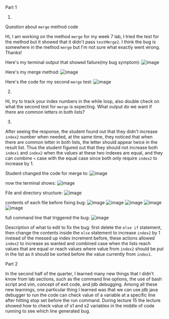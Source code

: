Part 1

1.
Question about ```merge``` method code

Hi, I am working on the method ```merge``` for my week 7 lab, I tried the test for the method but it showed that it didn't pass ```testMerge2```. I think the bug is somewhere in the method ```merge``` but I'm not sure what exactly went wrong. Thanks!

Here's my terminal output that showed failure(my bug symptom):
![image](error1.png)

Here's my merge method:
![image](error2.png)

Here's the code for my second ```merge``` test:
![image](error3.png)

2.

Hi, try to track your index numbers in the while loop, also double check on what the second test for ```merge``` is expecting. What output do we want if there are common letters in both lists?

3.

After seeing the response, the student found out that they didn't increase ```index2``` number when needed, at the same time, they noticed that when there are common letter in both lists, the letter should appear twice in the result list. Thus the student figured out that they should not increase both ```index1``` and ```index2``` when the values at these two indexes are equal, and they can combine ```<``` case with the equal case since both only require ```index2``` to increase by 1.

Student changed the code for merge to:
![image](fixed.png)

now the terminal shows:
![image](fixed2.png)

File and directory structure:
![image](structure.png)

contents of each file before fixing bug:
![image](g.png)
![image](list1.png)
![image](list2.png)
![image](test.png)
![image](bash.png)

full command line that triggered the bug:
![image](error1.png)

Description of what to edit to fix the bug:
first delete the ```else if``` statement, then change the contents inside the ```else``` statement to increase ```index2``` by 1 instead of the messed up index increment before, these actions allowed ```index2``` to increase as wanted and combined case when the lists reach values that are equal or reach values where value from ```index2``` should be put in the list as it should be sorted before the value currently from ```index1```.

Part 2

In the second half of the quarter, I learned many new things that I didn't know from lab sections, such as the command line options, the use of bash script and vim, concept of exit code, and jdb debugging. Among all these new learnings, one particular thing I learned was that we can use jdb java debugger to run the code can check value of a variable at a specific line after hitting stop set before the run command. During lecture 15 the lecture showed how to check value of s1 and s2 variables in the middle of code running to see which line generated bug.  
